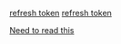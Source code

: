 [refresh token](https://stackoverflow.com/questions/27726066/jwt-refresh-token-flow)
[refresh token](https://duckduckgo.com/?q=refresh+tokens+cycle+in+backend&t=vivaldi&ia=web)

[Need to read this](https://dev.to/smitterhane/a-meticulous-jwt-api-authentication-guide-youve-been-looking-for-47dg)
